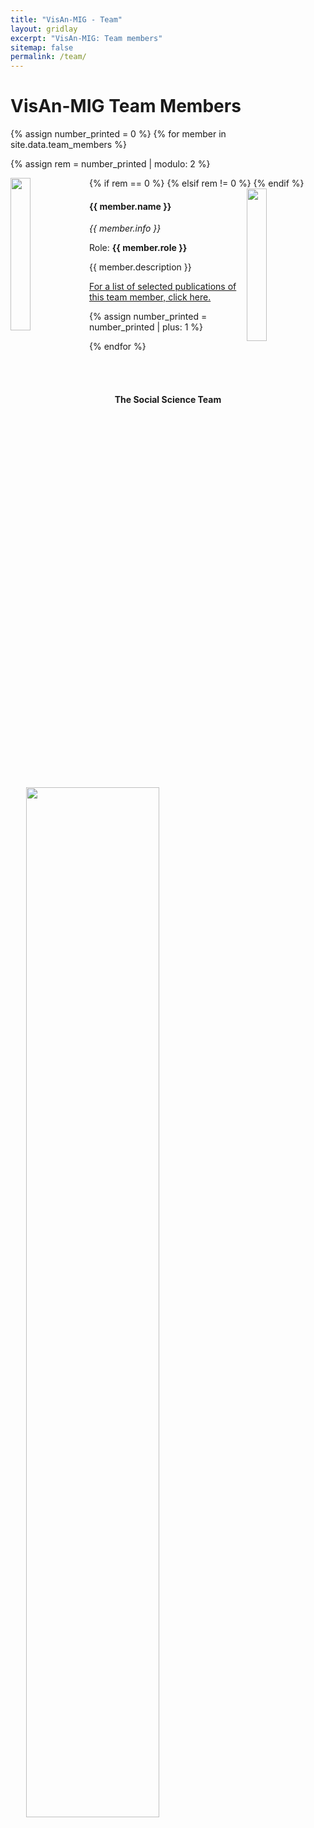 ```yaml
---
title: "VisAn-MIG - Team"
layout: gridlay
excerpt: "VisAn-MIG: Team members"
sitemap: false
permalink: /team/
---
```


# VisAn-MIG Team Members

{% assign number_printed = 0 %}
{% for member in site.data.team_members %}

{% assign rem = number_printed | modulo: 2 %}

<div class="row">

<div class="col clearfix">
  {% if rem == 0 %}
  <img src="{{ site.url }}{{ site.baseurl }}/images/teampic/{{ member.photo }}" class="img-responsive" width="25%" style="float: left" />
  {% elsif rem != 0 %}
  <img src="{{ site.url }}{{ site.baseurl }}/images/teampic/{{ member.photo }}" class="img-responsive" width="25%" style="float: right" />
  {% endif %}
  <h4>{{ member.name }}</h4>
  <p><i>{{ member.info }}</i></p>
  <p>Role: <b>{{ member.role }}</b></p>
  <p> {{ member.description }} </p>
  <p><a href="{{ site.url }}{{ site.baseurl }}/teampubs#{{ member.short }}">For a list of selected publications of this team member, click here.</a></p>
</div>

{% assign number_printed = number_printed | plus: 1 %}

</div>

{% endfor %}

<br />

<br />

<h4 style="text-align: center">The Social Science Team</h4>

<img src="{{ site.url}}{{ site.baseurl }}/images/teampic/socsci-team.jpg" class="img-responsive" width="65%" style="display: block; margin-left: auto; margin-right: auto" />
